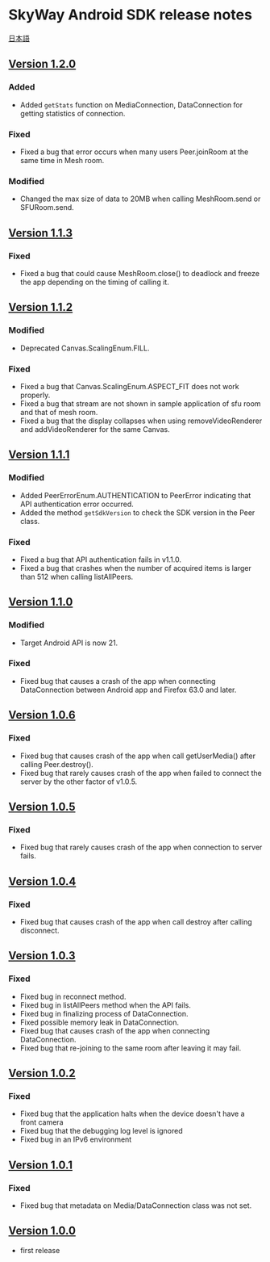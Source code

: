 # SkyWay Android SDK release notes

[日本語](./release-notes.md)

## [Version 1.2.0](https://github.com/skyway/skyway-android-sdk/releases/tag/v1.2.0)

### Added

- Added `getStats` function on MediaConnection, DataConnection for getting statistics of connection.

### Fixed

- Fixed a bug that error occurs when many users Peer.joinRoom at the same time in Mesh room.

### Modified

- Changed the max size of data to 20MB when calling MeshRoom.send or SFURoom.send.

## [Version 1.1.3](https://github.com/skyway/skyway-android-sdk/releases/tag/v1.1.3)

### Fixed

- Fixed a bug that could cause MeshRoom.close() to deadlock and freeze the app depending on the timing of calling it.

## [Version 1.1.2](https://github.com/skyway/skyway-android-sdk/releases/tag/v1.1.2)

### Modified

- Deprecated Canvas.ScalingEnum.FILL.

### Fixed

- Fixed a bug that Canvas.ScalingEnum.ASPECT_FIT does not work properly.
- Fixed a bug that stream are not shown in sample application of sfu room and that of mesh room.
- Fixed a bug that the display collapses when using removeVideoRenderer and addVideoRenderer for the same Canvas.

## [Version 1.1.1](https://github.com/skyway/skyway-android-sdk/releases/tag/v1.1.1)

### Modified

- Added PeerErrorEnum.AUTHENTICATION to PeerError indicating that API authentication error occurred.
- Added the method `getSdkVersion` to check the SDK version in the Peer class.

### Fixed

- Fixed a bug that API authentication fails in v1.1.0.
- Fixed a bug that crashes when the number of acquired items is larger than 512 when calling listAllPeers.

## [Version 1.1.0](https://github.com/skyway/skyway-android-sdk/releases/tag/v1.1.0)

### Modified
- Target Android API is now 21.

### Fixed
- Fixed bug that causes a crash of the app when connecting DataConnection between Android app and Firefox 63.0 and later.

## [Version 1.0.6](https://github.com/skyway/skyway-android-sdk/releases/tag/v1.0.6)

### Fixed

- Fixed bug that causes crash of the app when call getUserMedia() after calling Peer.destroy().
- Fixed bug that rarely causes crash of the app when failed to connect the server by the other factor of v1.0.5.

## [Version 1.0.5](https://github.com/skyway/skyway-android-sdk/releases/tag/v1.0.5)

### Fixed

- Fixed bug that rarely causes crash of the app when connection to server fails.

## [Version 1.0.4](https://github.com/skyway/skyway-android-sdk/releases/tag/v1.0.4)

### Fixed

- Fixed bug that causes crash of the app when call destroy after calling disconnect.

## [Version 1.0.3](https://github.com/skyway/skyway-android-sdk/releases/tag/v1.0.3)

### Fixed

- Fixed bug in reconnect method.
- Fixed bug in listAllPeers method when the API fails.
- Fixed bug in finalizing process of DataConnection.
- Fixed possible memory leak in DataConnection.
- Fixed bug that causes crash of the app when connecting DataConnection.
- Fixed bug that re-joining to the same room after leaving it may fail.

## [Version 1.0.2](https://github.com/skyway/skyway-android-sdk/releases/tag/v1.0.2)

### Fixed

- Fixed bug that the application halts when the device doesn't have a front camera
- Fixed bug that the debugging log level is ignored
- Fixed bug in an IPv6 environment

## [Version 1.0.1](https://github.com/skyway/skyway-android-sdk/releases/tag/v1.0.1)

### Fixed

- Fixed bug that metadata on Media/DataConnection class was not set.

## [Version 1.0.0](https://github.com/skyway/skyway-android-sdk/releases/tag/v1.0.0)

- first release
